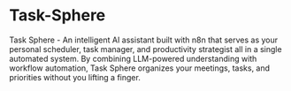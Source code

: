 # Task-Sphere
Task Sphere - An intelligent AI assistant built with n8n that serves as your personal scheduler, task manager, and productivity strategist all in a single automated system. By combining LLM-powered understanding with workflow automation, Task Sphere organizes your meetings, tasks, and priorities without you lifting a finger.
